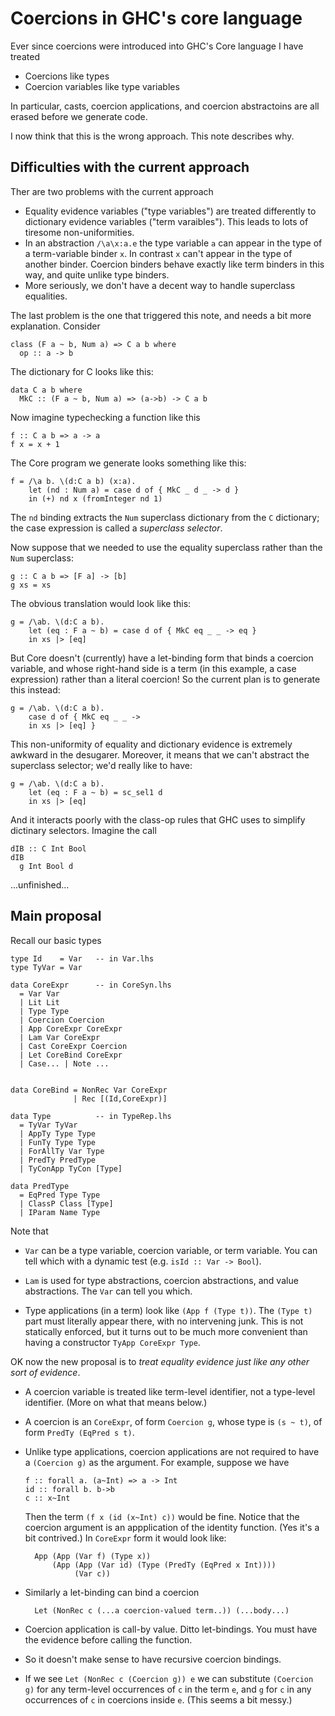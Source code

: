 # Coercions in GHC's core language


Ever since coercions were introduced into GHC's Core language
I have treated

- Coercions like types
- Coercion variables like type variables


In particular, casts, coercion applications, and coercion 
abstractoins are all erased before we generate code.


I now think that this is the wrong approach.  This note describes why.

## Difficulties with the current approach


Ther are two problems with the current approach

- Equality evidence variables ("type variables") are treated differently to dictionary evidence variables ("term varaibles"). This leads to lots of tiresome non-uniformities.
- In an abstraction `/\a\x:a.e` the type variable `a` can appear in the type of a term-variable binder `x`.  In contrast `x` can't appear in the type of another binder.  Coercion binders behave exactly like term binders in this way, and quite unlike type binders.
- More seriously, we don't have a decent way to handle superclass equalities.


The last problem is the one that triggered this note, and needs a bit more explanation.  Consider

```wiki
class (F a ~ b, Num a) => C a b where
  op :: a -> b
```


The dictionary for C looks like this:

```wiki
data C a b where
  MkC :: (F a ~ b, Num a) => (a->b) -> C a b
```


Now imagine typechecking a function like this

```wiki
f :: C a b => a -> a 
f x = x + 1
```


The Core program we generate looks something like this:

```wiki
f = /\a b. \(d:C a b) (x:a).
    let (nd : Num a) = case d of { MkC _ d _ -> d }
    in (+) nd x (fromInteger nd 1)
```


The `nd` binding extracts the `Num` superclass dictionary from the
`C` dictionary; the case expression is called a *superclass selector*.


Now suppose that we needed to use the equality superclass rather than
the `Num` superclass:

```wiki
g :: C a b => [F a] -> [b]
g xs = xs
```


The obvious translation would look like this:

```wiki
g = /\ab. \(d:C a b).
    let (eq : F a ~ b) = case d of { MkC eq _ _ -> eq }
    in xs |> [eq]
```


But Core doesn't (currently) have a let-binding form that binds a coercion 
variable, and whose right-hand side is a term (in this example, a case expression)
rather than a literal coercion!  So the current plan is to generate this 
instead:

```wiki
g = /\ab. \(d:C a b).
    case d of { MkC eq _ _ -> 
    in xs |> [eq] }
```


This non-uniformity of equality and dictionary evidence 
is extremely awkward in the desugarer. Moreover, it means that we can't abstract
the superclass selector; we'd really like to have:

```wiki
g = /\ab. \(d:C a b).
    let (eq : F a ~ b) = sc_sel1 d
    in xs |> [eq]
```


And it interacts poorly with the class-op rules that GHC uses to simplify
dictinary selectors.  Imagine the call

```wiki
dIB :: C Int Bool
dIB
  g Int Bool d
```


...unfinished...

## Main proposal


Recall our basic types

```wiki
type Id    = Var   -- in Var.lhs
type TyVar = Var

data CoreExpr      -- in CoreSyn.lhs
  = Var Var 
  | Lit Lit
  | Type Type
  | Coercion Coercion
  | App CoreExpr CoreExpr
  | Lam Var CoreExpr
  | Cast CoreExpr Coercion
  | Let CoreBind CoreExpr
  | Case... | Note ...


data CoreBind = NonRec Var CoreExpr
              | Rec [(Id,CoreExpr)]

data Type          -- in TypeRep.lhs
  = TyVar TyVar
  | AppTy Type Type
  | FunTy Type Type
  | ForAllTy Var Type
  | PredTy PredType
  | TyConApp TyCon [Type]

data PredType
  = EqPred Type Type
  | ClassP Class [Type]
  | IParam Name Type 
```


Note that

- `Var` can be a type variable, coercion variable, or term variable.  You can tell which with a dynamic test (e.g. `isId :: Var -> Bool`).

- `Lam` is used for type abstractions, coercion abstractions, and value abstractions.  The `Var` can tell you which.

- Type applications (in a term) look like `(App f (Type t))`.  The `(Type t)` part must literally appear there,  with no intervening junk.  This is not statically enforced, but it turns out to be much more convenient than having a constructor `TyApp CoreExpr Type`.


OK now the new proposal is to *treat equality evidence just like any other sort of evidence*.

- A coercion variable is treated like term-level identifier, not a type-level identifier. (More on what that means below.)

- A coercion is an `CoreExpr`, of form `Coercion g`, whose type is `(s ~ t)`, of form `PredTy (EqPred s t)`.

- Unlike type applications, coercion applications are not required to have a `(Coercion g)` as the argument.  For example, suppose we have

  ```wiki
  f :: forall a. (a~Int) => a -> Int
  id :: forall b. b->b
  c :: x~Int
  ```

  Then the term `(f x (id (x~Int) c))` would be fine. Notice that the coercion argument is an appplication of the identity function.  (Yes it's a bit contrived.)  In `CoreExpr` form it would look like:

  ```wiki
    App (App (Var f) (Type x))
        (App (App (Var id) (Type (PredTy (EqPred x Int))))
             (Var c))
  ```

- Similarly a let-binding can bind a coercion

  ```wiki
    Let (NonRec c (...a coercion-valued term..)) (...body...)
  ```

- Coercion application is call-by value.  Ditto let-bindings.  You must have the evidence before calling the function.

- So it doesn't make sense to have recursive coercion bindings.

- If we see `Let (NonRec c (Coercion g)) e` we can substitute `(Coercion g)` for any term-level occurrences of `c` in the term `e`, and `g` for `c` in any occurrences of `c` in coercions inside `e`.  (This seems a bit messy.)
